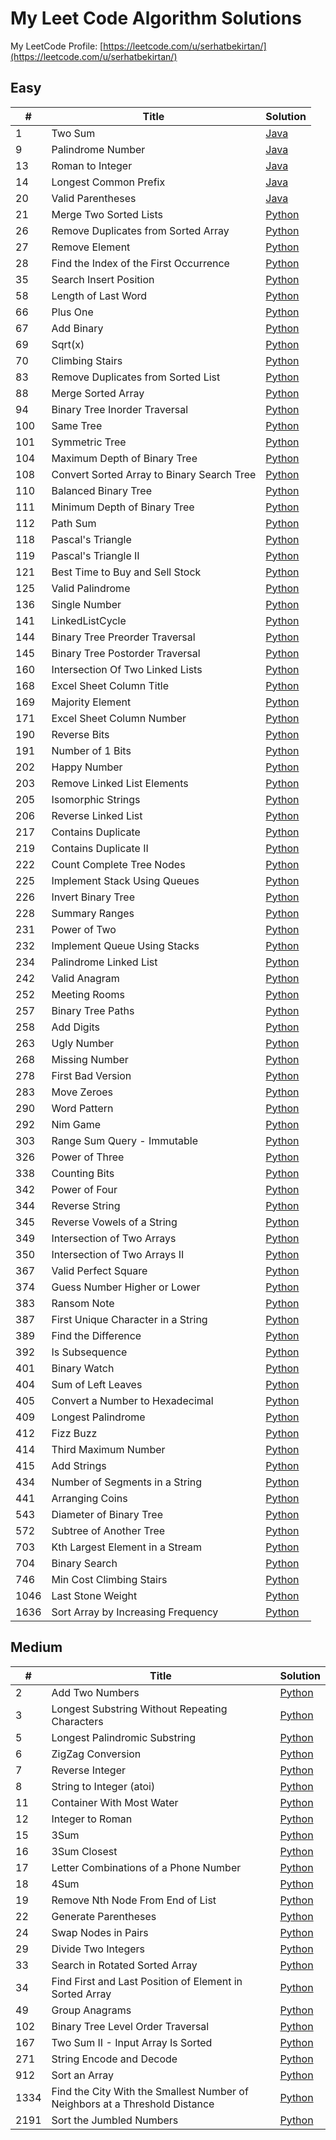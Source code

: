 # My Leet Code Algorithm Solutions

My LeetCode Profile: [https://leetcode.com/u/serhatbekirtan/](https://leetcode.com/u/serhatbekirtan/)
 ## Easy

| # |  Title  | Solution |  
|---|  -----  | -------- | 
| 1 | Two Sum | [Java](/Easy/1-TwoSum/)|
| 9 | Palindrome Number | [Java](/Easy/9-PalindromeNumber/)|
| 13 | Roman to Integer | [Java](/Easy/13-RomanToInteger/)|
| 14 | Longest Common Prefix | [Java](/Easy/14-LongestCommonPrefix/)|
| 20 | Valid Parentheses | [Java](/Easy/20-ValidParentheses/)|
| 21 | Merge Two Sorted Lists | [Python](/Easy/21-MergeTwoSortedLists/)|
| 26 | Remove Duplicates from Sorted Array | [Python](/Easy/26-RemoveDuplicatesfromSortedArray/)|
| 27 | Remove Element | [Python](/Easy/27-RemoveElement/)|
| 28 | Find the Index of the First Occurrence | [Python](/Easy/28-FindTheIndexOfTheFirstOccurenceInAString/)|
| 35 | Search Insert Position | [Python](/Easy/35-SearchInsertPosition/)|
| 58 | Length of Last Word | [Python](/Easy/58-LengthOfLastWord/)|
| 66 | Plus One | [Python](/Easy/66-PlusOne/)|
| 67 | Add Binary | [Python](/Easy/67-AddBinary/)|
| 69 | Sqrt(x) | [Python](/Easy/69-Sqrt(x)/)|
| 70 | Climbing Stairs | [Python](/Easy/70-ClimbingStairs/)|
| 83 | Remove Duplicates from Sorted List | [Python](/Easy/83-RemoveDuplicatesFromSortedList/)|
| 88 | Merge Sorted Array | [Python](/Easy/88-MergeSortedArray/)|
| 94 | Binary Tree Inorder Traversal | [Python](/Easy/94-BinaryTreeInorderTraversal/)|
| 100 | Same Tree | [Python](/Easy/100-SameTree/)|
| 101 | Symmetric Tree | [Python](/Easy/101-SymmetricTree/)|
| 104 | Maximum Depth of Binary Tree | [Python](/Easy/104-MaximumDepthofBinaryTree/)|
| 108 | Convert Sorted Array to Binary Search Tree | [Python](/Easy/108-ConvertSortedArrayToBinarySearchTree/)|
| 110 | Balanced Binary Tree | [Python](/Easy/110-BalancedBinaryTree/)|
| 111 | Minimum Depth of Binary Tree | [Python](/Easy/111-MinimumDepthofBinaryTree/)|
| 112 | Path Sum | [Python](/Easy/112-PathSum/)|
| 118 | Pascal's Triangle | [Python](/Easy/118-PascalsTriangle/)|
| 119 | Pascal's Triangle II | [Python](/Easy/119-PascalsTriangleII/)|
| 121 | Best Time to Buy and Sell Stock | [Python](/Easy/121-BestTimetoBuyandSellStock/)|
| 125 | Valid Palindrome | [Python](/Easy/125-ValidPalindrome/)|
| 136 | Single Number | [Python](/Easy/136-SingleNumber/)|
| 141 | LinkedListCycle | [Python](/Easy/141-LinkedListCycle/)|
| 144 | Binary Tree Preorder Traversal | [Python](/Easy/144-BinaryTreePreorderTraversal/)|
| 145 | Binary Tree Postorder Traversal | [Python](/Easy/145-BinaryTreePostorderTraversal/)|
| 160 | Intersection Of Two Linked Lists | [Python](/Easy/160-IntersectionofTwoLinkedLists/)|
| 168 | Excel Sheet Column Title | [Python](/Easy/168-ExcelSheetColumnTitle/)|
| 169 | Majority Element | [Python](/Easy/169-MajorityElement/)|
| 171 | Excel Sheet Column Number | [Python](/Easy/171-ExcelSheetColumnNumber/)|
| 190 | Reverse Bits | [Python](/Easy/190-ReverseBits/)|
| 191 | Number of 1 Bits | [Python](/Easy/191-Numberof1Bits/)|
| 202 | Happy Number | [Python](/Easy/202-HappyNumber/)|
| 203 | Remove Linked List Elements | [Python](/Easy/203-RemoveLinkedListElements/)|
| 205 | Isomorphic Strings | [Python](/Easy/205-IsomorphicStrings/)|
| 206 | Reverse Linked List | [Python](/Easy/206-ReverseLinkedList/)|
| 217 | Contains Duplicate | [Python](/Easy/217-ContainsDuplicate/)|
| 219 | Contains Duplicate II | [Python](/Easy/219-ContainsDuplicateII/)|
| 222 | Count Complete Tree Nodes | [Python](/Easy/222-CountCompleteTreeNodes/)|
| 225 | Implement Stack Using Queues | [Python](/Easy/225-ImplementStackUsingQueues/)|
| 226 | Invert Binary Tree | [Python](/Easy/226-InvertBinaryTree/)|
| 228 | Summary Ranges | [Python](/Easy/228-SummaryRanges/)|
| 231 | Power of Two | [Python](/Easy/231-PowerofTwo/)|
| 232 | Implement Queue Using Stacks | [Python](/Easy/232-ImplementQueueUsingStacks/)|
| 234 | Palindrome Linked List | [Python](/Easy/234-PalindromeLinkedList/)|
| 242 | Valid Anagram | [Python](/Easy/242-ValidAnagram/)|
| 252 | Meeting Rooms | [Python](/Easy/252-MeetingRooms/)|
| 257 | Binary Tree Paths | [Python](/Easy/257-BinaryTreePaths/)|
| 258 | Add Digits | [Python](/Easy/258-AddDigits/)|
| 263 | Ugly Number | [Python](/Easy/263-UglyNumber/)|
| 268 | Missing Number | [Python](/Easy/268-MissingNumber/)|
| 278 | First Bad Version | [Python](/Easy/278-FirstBadVersion/)|
| 283 | Move Zeroes | [Python](/Easy/283-MoveZeroes/)|
| 290 | Word Pattern | [Python](/Easy/290-WordPattern/)|
| 292 | Nim Game | [Python](/Easy/292-NimGame/)|
| 303 | Range Sum Query - Immutable | [Python](/Easy/303-RangeSumQuery-Immutable/)|
| 326 | Power of Three | [Python](/Easy/326-PowerofThree/)|
| 338 | Counting Bits | [Python](/Easy/338-CountingBits/)|
| 342 | Power of Four | [Python](/Easy/342-PowerofFour/)|
| 344 | Reverse String | [Python](/Easy/344-ReverseString/)|
| 345 | Reverse Vowels of a String | [Python](/Easy/345-ReverseVowelsofaString/)|
| 349 | Intersection of Two Arrays | [Python](/Easy/349-IntersectionofTwoArrays/)|
| 350 | Intersection of Two Arrays II | [Python](/Easy/350-IntersectionofTwoArraysII/)|
| 367 | Valid Perfect Square | [Python](/Easy/367-ValidPerfectSquare/)|
| 374 | Guess Number Higher or Lower | [Python](/Easy/374-GuessNumberHigherorLower/)|
| 383 | Ransom Note | [Python](/Easy/383-RansomNote/)|
| 387 | First Unique Character in a String | [Python](/Easy/387-FirstUniqueCharacterinaString/)|
| 389 | Find the Difference | [Python](/Easy/389-FindtheDifference/)|
| 392 | Is Subsequence | [Python](/Easy/392-IsSubsequence/)|
| 401 | Binary Watch | [Python](/Easy/401-BinaryWatch/)|
| 404 | Sum of Left Leaves | [Python](/Easy/404-SumofLeftLeaves/)|
| 405 | Convert a Number to Hexadecimal | [Python](/Easy/405-ConvertaNumbertoHexadecimal/)|
| 409 | Longest Palindrome | [Python](/Easy/409-LongestPalindrome/)|
| 412 | Fizz Buzz | [Python](/Easy/412-FizzBuzz/)|
| 414 | Third Maximum Number | [Python](/Easy/414-ThirdMaximumNumber/)|
| 415 | Add Strings | [Python](/Easy/415-AddStrings/)|
| 434 | Number of Segments in a String | [Python](/Easy/434-NumberofSegmentsinaString/)|
| 441 | Arranging Coins | [Python](/Easy/441-ArrangingCoins/)|
| 543 | Diameter of Binary Tree | [Python](/Easy/543-DiameterofBinaryTree/)|
| 572 | Subtree of Another Tree | [Python](/Easy/572-SubtreeofAnotherTree/)|
| 703 | Kth Largest Element in a Stream | [Python](/Easy/703-KthLargestElementinaStream/)|
| 704 | Binary Search | [Python](/Easy/704-BinarySearch/)|
| 746 | Min Cost Climbing Stairs | [Python](/Easy/746-MinCostClimbingStairs/)|
| 1046 | Last Stone Weight | [Python](/Easy/1046-LastStoneWeight/)|
| 1636 | Sort Array by Increasing Frequency | [Python](/Easy/1636-SortArraybyIncreasingFrequency/)|

 ## Medium

| # |  Title  | Solution |
|---|  -----  | -------- |
| 2 | Add Two Numbers | [Python](/Medium/2-AddTwoNumbers/)|
| 3 | Longest Substring Without Repeating Characters | [Python](/Medium/3-LongestSubstringWithoutRepeatingCharacters/)|
| 5 | Longest Palindromic Substring | [Python](/Medium/5-LongestPalindromicSubstring/)|
| 6 | ZigZag Conversion | [Python](/Medium/6-ZigzagConversion/)|
| 7 | Reverse Integer | [Python](/Medium/7-ReverseInteger/)|
| 8 | String to Integer (atoi) | [Python](/Medium/8-StringtoInteger(atoi)/)|
| 11 | Container With Most Water | [Python](/Medium/11-ContainerWithMostWater/)|
| 12 | Integer to Roman | [Python](/Medium/12-IntegertoRoman/)|
| 15 | 3Sum | [Python](/Medium/15-3Sum/)|
| 16 | 3Sum Closest | [Python](/Medium/16-3SumClosest/)|
| 17 | Letter Combinations of a Phone Number | [Python](/Medium/17-LetterCombinationsofaPhoneNumber/)|
| 18 | 4Sum | [Python](/Medium/18-4Sum/)|
| 19 | Remove Nth Node From End of List | [Python](/Medium/19-RemoveNthNodeFromEndofList/)|
| 22 | Generate Parentheses | [Python](/Medium/22-GenerateParentheses/)|
| 24 | Swap Nodes in Pairs | [Python](/Medium/24-SwapNodesinPairs/)|
| 29 | Divide Two Integers | [Python](/Medium/29-DivideTwoIntegers/)|
| 33 | Search in Rotated Sorted Array | [Python](/Medium/33-SearchinRotatedSortedArray/)|
| 34 | Find First and Last Position of Element in Sorted Array | [Python](/Medium/34-FindFirstandLastPositionofElementinSortedArray/)|
| 49 | Group Anagrams | [Python](/Medium/49-GroupAnagrams/)|
| 102 | Binary Tree Level Order Traversal | [Python](/Medium/102-BinaryTreeLevelOrderTraversal/)|
| 167 | Two Sum II - Input Array Is Sorted | [Python](/Medium/167-TwoSumII-InputArrayIsSorted/)|
| 271 | String Encode and Decode | [Python](/Medium/271-StringEncodeandDecode/)|
| 912 | Sort an Array | [Python](/Medium/912-SortanArray/)|
| 1334 | Find the City With the Smallest Number of Neighbors at a Threshold Distance | [Python](/Medium/1334-FindtheCityWiththeSmallestNumberofNeighborsataThresholdDistance/)|
| 2191 | Sort the Jumbled Numbers | [Python](/Medium/2191-SorttheJumbledNumbers/)|